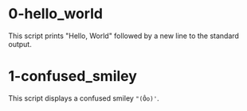 # 0-hello_world

This script prints "Hello, World" followed by a new line to the standard output.
# 1-confused_smiley

This script displays a confused smiley `"(Ôo)'`.
